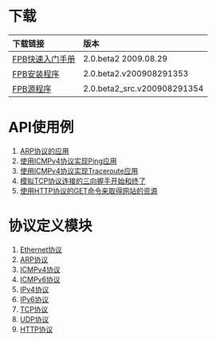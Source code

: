 # 下载 #
| **下载链接** | **版本** |
|:---------|:-------|
| [FPB快速入门手册](http://fpb.googlecode.com/files/FPB_QuickStartTutorial_CN.pdf) |  2.0.beta2 2009.08.29|
| [FPB安装程序](http://fpb.googlecode.com/files/fpb_2.0.beta2.v200908291353.zip)| 2.0.beta2.v200908291353 |
| [FPB源程序](http://fpb.googlecode.com/files/fpb_2.0.beta2_src.v200908291354.zip)| 2.0.beta2\_src.v200908291354 |

# API使用例 #
  1. [ARP协议的应用](ARPProtocolSample.md)
  1. [使用ICMPv4协议实现Ping应用](PingSample.md)
  1. [使用ICMPv4协议实现Traceroute应用](TracerouteSample.md)
  1. [模拟TCP协议连接的三向握手开始和终了](TcpConnectionSample.md)
  1. [使用HTTP协议的GET命令来取得网站的资源](HttpGetSample.md)

# 协议定义模块 #
  1. [Ethernet协议](EtherProtocol.md)
  1. [ARP协议](ArpProtocol.md)
  1. [ICMPv4协议](Icmpv4Protocol.md)
  1. [ICMPv6协议](Icmpv6Protocol.md)
  1. [IPv4协议](Ipv4Protocol.md)
  1. [IPv6协议](Ipv6Protocol.md)
  1. [TCP协议](TcpProtocol.md)
  1. [UDP协议](UdpProtocol.md)
  1. [HTTP协议](HttpProtocol.md)

